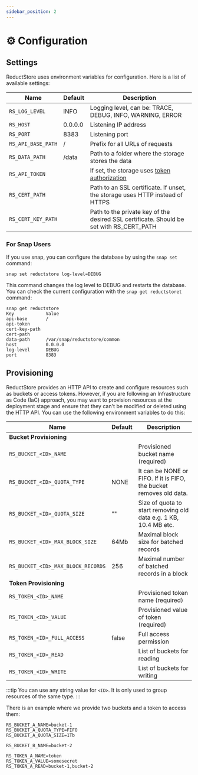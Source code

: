 ```yaml
---
sidebar_position: 2
---
```


# ⚙ Configuration

## Settings

ReductStore uses environment variables for configuration. Here is a list of available settings:

| Name                | Default | Description                                                                               |
| ------------------- | ------- | ----------------------------------------------------------------------------------------- |
| `RS_LOG_LEVEL`      | INFO    | Logging level, can be: TRACE, DEBUG, INFO, WARNING, ERROR                                 |
| `RS_HOST`           | 0.0.0.0 | Listening IP address                                                                      |
| `RS_PORT`           | 8383    | Listening port                                                                            |
| `RS_API_BASE_PATH`  | /       | Prefix for all URLs of requests                                                           |
| `RS_DATA_PATH`      | /data   | Path to a folder where the storage stores the data                                        |
| `RS_API_TOKEN`      |         | If set, the storage uses [token authorization](broken-reference/)                         |
| `RS_CERT_PATH`      |         | Path to an SSL certificate. If unset, the storage uses HTTP instead of HTTPS              |
| `RS_CERT_KEY_PATH`  |         | Path to the private key of the desired SSL certificate. Should be set with RS\_CERT\_PATH |

### For Snap Users

If you use snap, you can configure the database by using the `snap set` command:

```
snap set reductstore log-level=DEBUG
```

This command changes the log level to DEBUG and restarts the database. You can check the current configuration with the `snap get reductstoret` command:

```
snap get reductstore
Key            Value
api-base       /
api-token
cert-key-path
cert-path
data-path      /var/snap/reductstore/common
host           0.0.0.0
log-level      DEBUG
port           8383
```

## Provisioning

ReductStore provides an HTTP API to create and configure resources such as buckets or access tokens. However, if you are following an Infrastructure as Code (IaC) approach, you may want to provision resources at the deployment stage and ensure that they can't be modified or deleted using the HTTP API. You can use the following environment variables to do this:

| Name                                               | Default | Description                                                          |
|----------------------------------------------------|---------|----------------------------------------------------------------------|
| **Bucket Provisioning**                            |         |                                                                      |
| `RS_BUCKET_<ID>_NAME`                              |         | Provisioned bucket name (required)                                   |
| `RS_BUCKET_<ID>_QUOTA_TYPE`                        | NONE    | It can be NONE or FIFO. If it is FIFO, the bucket removes old data.  |
| `RS_BUCKET_<ID>_QUOTA_SIZE`                        | ""      | Size of quota to start removing old data e.g. 1 KB, 10.4 MB etc.     |
| `RS_BUCKET_<ID>_MAX_BLOCK_SIZE`                    | 64Mb    | Maximal block size for batched records                               |
| `RS_BUCKET_<ID>_MAX_BLOCK_RECORDS`                 | 256     | Maximal number of batched records in a block                         |
| **Token Provisioning**                             |         |                                                                      |
| `RS_TOKEN_<ID>_NAME`                               |         | Provisioned token name (required)                                    |
| `RS_TOKEN_<ID>_VALUE`                              |         | Provisioned value of token (required)                                |
| `RS_TOKEN_<ID>_FULL_ACCESS`                        | false   | Full access permission                                               |
| `RS_TOKEN_<ID>_READ`                               |         | List of buckets for reading                                          |
| `RS_TOKEN_<ID>_WRITE`                              |         | List of buckets for writing                                          |


:::tip
You can use any string value for `<ID>`. It is only used to group resources of the same type.
:::



&#x20;There is an example where we provide two buckets and a token to access them:

```
RS_BUCKET_A_NAME=bucket-1
RS_BUCKET_A_QUOTA_TYPE=FIFO
RS_BUCKET_A_QUOTA_SIZE=1Tb

RS_BUCKET_B_NAME=bucket-2

RS_TOKEN_A_NAME=token
RS_TOKEN_A_VALUE=somesecret
RS_TOKEN_A_READ=bucket-1,bucket-2
```
